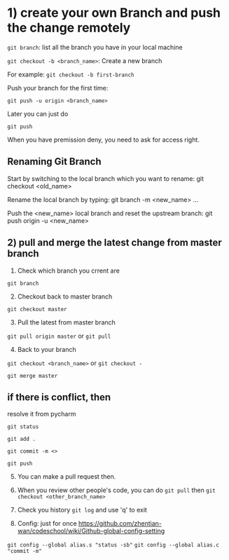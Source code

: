 # 1) create your own Branch and push the change remotely

`git branch`: list all the branch you have in your local machine

`git checkout -b <branch_name>`: Create a new branch

For example: `git checkout -b first-branch`

Push your branch for the first time:

`git push -u origin <branch_name>`

Later you can just do

`git push`

When you have premission deny, you need to ask for access right.

## Renaming Git Branch
Start by switching to the local branch which you want to rename: git checkout <old_name>

Rename the local branch by typing: git branch -m <new_name> ...

Push the <new_name> local branch and reset the upstream branch: git push origin -u <new_name>

## 2) pull and merge the latest change from master branch

1. Check which branch you crrent are

`git branch`

2. Checkout back to master branch

`git checkout master`

3. Pull the latest from master branch

`git pull origin master` or `git pull`

4. Back to your branch

`git checkout <branch_name>` or `git checkout -`

`git merge master`

## if there is conflict, then 
resolve it from pycharm

`git status`

`git add .`

`git commit -m <>`

`git push`

5. You can make a pull request then.

6. When you review other people's code,
   you can do `git pull` then `git checkout <other_branch_name>`

7. Check you history
   `git log` and use 'q' to exit

8. Config: just for once
   https://github.com/zhentian-wan/codeschool/wiki/Github-global-config-setting

`git config --global alias.s "status -sb"`
`git config --global alias.c "commit -m"`
